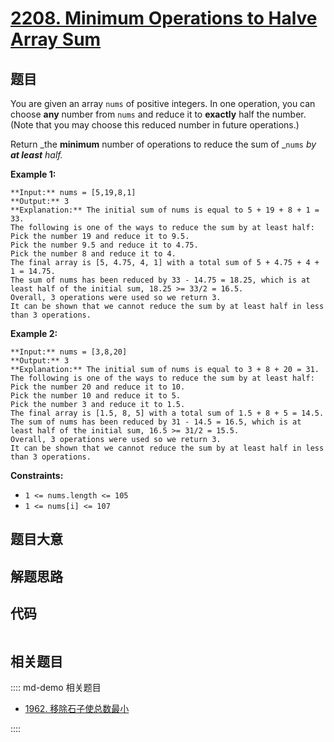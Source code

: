 # [2208. Minimum Operations to Halve Array Sum](https://leetcode.com/problems/minimum-operations-to-halve-array-sum)

## 题目

You are given an array `nums` of positive integers. In one operation, you can
choose **any** number from `nums` and reduce it to **exactly** half the
number. (Note that you may choose this reduced number in future operations.)

Return _the **minimum** number of operations to reduce the sum of _`nums` _by
**at least** half._



**Example 1:**

    
    
    **Input:** nums = [5,19,8,1]
    **Output:** 3
    **Explanation:** The initial sum of nums is equal to 5 + 19 + 8 + 1 = 33.
    The following is one of the ways to reduce the sum by at least half:
    Pick the number 19 and reduce it to 9.5.
    Pick the number 9.5 and reduce it to 4.75.
    Pick the number 8 and reduce it to 4.
    The final array is [5, 4.75, 4, 1] with a total sum of 5 + 4.75 + 4 + 1 = 14.75. 
    The sum of nums has been reduced by 33 - 14.75 = 18.25, which is at least half of the initial sum, 18.25 >= 33/2 = 16.5.
    Overall, 3 operations were used so we return 3.
    It can be shown that we cannot reduce the sum by at least half in less than 3 operations.
    

**Example 2:**

    
    
    **Input:** nums = [3,8,20]
    **Output:** 3
    **Explanation:** The initial sum of nums is equal to 3 + 8 + 20 = 31.
    The following is one of the ways to reduce the sum by at least half:
    Pick the number 20 and reduce it to 10.
    Pick the number 10 and reduce it to 5.
    Pick the number 3 and reduce it to 1.5.
    The final array is [1.5, 8, 5] with a total sum of 1.5 + 8 + 5 = 14.5. 
    The sum of nums has been reduced by 31 - 14.5 = 16.5, which is at least half of the initial sum, 16.5 >= 31/2 = 15.5.
    Overall, 3 operations were used so we return 3.
    It can be shown that we cannot reduce the sum by at least half in less than 3 operations.
    



**Constraints:**

  * `1 <= nums.length <= 105`
  * `1 <= nums[i] <= 107`


## 题目大意

## 解题思路

## 代码

```javascript

```

## 相关题目

:::: md-demo 相关题目
- [1962. 移除石子使总数最小](https://leetcode.com/problems/remove-stones-to-minimize-the-total)

::::
